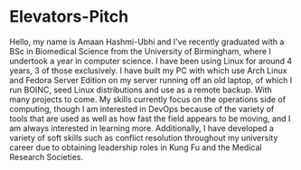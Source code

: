# Elevators-Pitch

Hello, my name is Amaan Hashmi-Ubhi and I've recently graduated with a BSc in Biomedical Science from the University of Birmingham, where I undertook a year in computer science. I have been using Linux for around 4 years, 3 of those exclusively. I have built my PC with which use Arch Linux and Fedora Server Edition on my server running off an old laptop, of which I run BOINC, seed Linux distributions and use as a remote backup. With many projects to come. My skills currently focus on the operations side of computing, though I am interested in DevOps because of the variety of tools that are used as well as how fast the field appears to be moving, and I am always interested in learning more. Additionally, I have developed a variety of soft skills such as conflict resolution throughout my university career due to obtaining leadership roles in Kung Fu and the Medical Research Societies.
